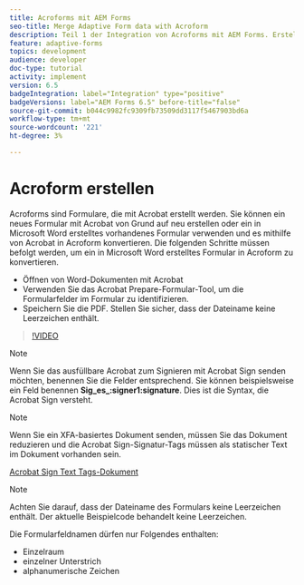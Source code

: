 ```yaml
---
title: Acroforms mit AEM Forms
seo-title: Merge Adaptive Form data with Acroform
description: Teil 1 der Integration von Acroforms mit AEM Forms. Erstellen eines adaptiven Formulars mit Acroform und Zusammenführen der Daten, um eine PDF zu erhalten.
feature: adaptive-forms
topics: development
audience: developer
doc-type: tutorial
activity: implement
version: 6.5
badgeIntegration: label="Integration" type="positive"
badgeVersions: label="AEM Forms 6.5" before-title="false"
source-git-commit: b044c9982fc9309fb73509dd3117f5467903bd6a
workflow-type: tm+mt
source-wordcount: '221'
ht-degree: 3%

---
```



# Acroform erstellen

Acroforms sind Formulare, die mit Acrobat erstellt werden. Sie können ein neues Formular mit Acrobat von Grund auf neu erstellen oder ein in Microsoft Word erstelltes vorhandenes Formular verwenden und es mithilfe von Acrobat in Acroform konvertieren. Die folgenden Schritte müssen befolgt werden, um ein in Microsoft Word erstelltes Formular in Acroform zu konvertieren.

* Öffnen von Word-Dokumenten mit Acrobat
* Verwenden Sie das Acrobat Prepare-Formular-Tool, um die Formularfelder im Formular zu identifizieren.
* Speichern Sie die PDF. Stellen Sie sicher, dass der Dateiname keine Leerzeichen enthält.


>[!VIDEO](https://video.tv.adobe.com/v/22575?quality=12&learn=on)

>[!NOTE]
>
>Wenn Sie das ausfüllbare Acrobat zum Signieren mit Acrobat Sign senden möchten, benennen Sie die Felder entsprechend. Sie können beispielsweise ein Feld benennen **Sig_es_:signer1:signature**. Dies ist die Syntax, die Acrobat Sign versteht.

>[!NOTE]
>
>Wenn Sie ein XFA-basiertes Dokument senden, müssen Sie das Dokument reduzieren und die Acrobat Sign-Signatur-Tags müssen als statischer Text im Dokument vorhanden sein.

[Acrobat Sign Text Tags-Dokument](https://helpx.adobe.com/de/sign/using/text-tag.html)

>[!NOTE]
>
>Achten Sie darauf, dass der Dateiname des Formulars keine Leerzeichen enthält. Der aktuelle Beispielcode behandelt keine Leerzeichen.
>
>Die Formularfeldnamen dürfen nur Folgendes enthalten:
>
>* Einzelraum
>* einzelner Unterstrich
>* alphanumerische Zeichen
